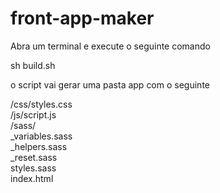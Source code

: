 # front-app-maker
Abra um terminal e execute o seguinte comando 

sh build.sh 

o script vai gerar uma pasta app com o seguinte 

/css/styles.css  
/js/script.js  
/sass/  
  _variables.sass  
  _helpers.sass  
  _reset.sass  
  styles.sass  
index.html  
